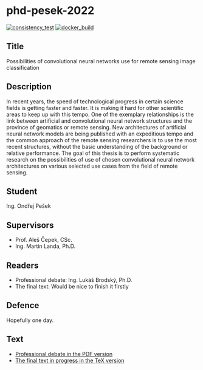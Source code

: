 # phd-pesek-2022

[![consistency\_test](https://github.com/ctu-geoforall-lab-projects/phd-pesek-2022/actions/workflows/consistency_test.yml/badge.svg?branch=master)](https://github.com/ctu-geoforall-lab-projects/phd-pesek-2022/actions/workflows/consistency_test.yml)
[![docker\_build](https://github.com/ctu-geoforall-lab-projects/phd-pesek-2022/actions/workflows/docker_build.yml/badge.svg?branch=master)](https://github.com/ctu-geoforall-lab-projects/phd-pesek-2022/actions/workflows/docker_build.yml)

## Title

Possibilities of convolutional neural networks use for remote sensing image
classification

## Description

In recent years, the speed of technological progress in certain science fields
is getting faster and faster. It is making it hard for other scientific areas
to keep up with this tempo. One of the exemplary relationships is the link
between artificial and convolutional neural network structures and the province
of geomatics or remote sensing. New architectures of artificial neural network
models are being published with an expeditious tempo and the common approach of
the remote sensing researchers is to use the most recent structures, without
the basic understanding of the background or relative performance. The goal of
this thesis is to perform systematic research on the possibilities of use of
chosen convolutional neural network architectures on various selected use cases
from the field of remote sensing.

## Student

Ing. Ondřej Pešek

## Supervisors

* Prof. Aleš Čepek, CSc.
* Ing. Martin Landa, Ph.D.

## Readers

* Professional debate: Ing. Lukáš Brodský, Ph.D.
* The final text: Would be nice to finish it firstly

## Defence

Hopefully one day.

## Text

* [Professional debate in the PDF version](professional-debate/ondrej-pesek-professional-debate-2020.pdf)
* [The final text in progress in the TeX version](text/ondrej-pesek-phd-2020.tex)
